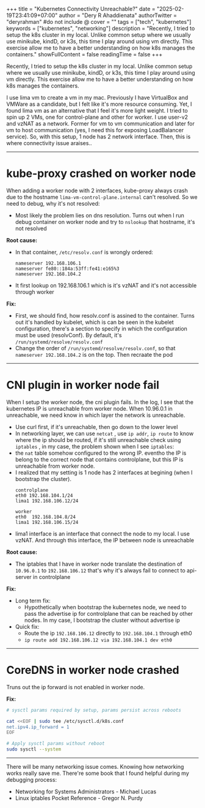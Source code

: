 +++
title = "Kubernetes Connectivity Unreachable?"
date = "2025-02-19T23:41:09+07:00"
author = "Dery R Ahaddienata"
authorTwitter = "deryrahman" #do not include @
cover = ""
tags = ["tech", "kubernetes"]
keywords = ["kubernetes", "networking"]
description = "Recently, I tried to setup the k8s cluster in my local. Unlike common setup where we usually use minikube, kindD, or k3s, this time I play around using vm directly. This exercise allow me to have a better understanding on how k8s manages the containers."
showFullContent = false
readingTime = false
+++

Recently, I tried to setup the k8s cluster in my local. Unlike common setup where we usually use minikube, kindD, or k3s, this time I play around using vm directly. This exercise allow me to have a better understanding on how k8s manages the containers.

I use lima vm to create a vm in my mac. Previously I have VirtualBox and VMWare as a candidate, but I felt like it's more resource consuming. Yet, I found lima vm as an alternative that I feel it's more light weight. I tried to spin up 2 VMs, one for control-plane and other for worker. I use user-v2 and vzNAT as a network. Former for vm to vm communication and later for vm to host communication (yes, I need this for exposing LoadBalancer service). So, with this setup, 1 node has 2 network interface. Then, this is where connectivity issue araises..

---

# kube-proxy crashed on worker node

When adding a worker node with 2 interfaces, kube-proxy always crash due to the hostname `lima-vm-control-plane.internal` can't resolved. So we need to debug, why it's not resolved:
- Most likely the problem lies on dns resolution. Turns out when I run debug container on worker node and try to `nslookup` that hostname, it's not resolved

**Root cause:**
- In that container, `/etc/resolv.conf` is wrongly ordered:
    ```
    nameserver 192.168.106.1
    nameserver fe80::184a:53ff:fe41:e165%3
    nameserver 192.168.104.2
    ```
- It first lookup on 192.168.106.1 which is it's vzNAT and it's not accessible through worker

**Fix:**
- First, we should find, how resolv.conf is assined to the container. Turns out it's handled by kubelet, which is can be seen in the kubelet configuration, there's a section to specify in which the configuration must be used (resolvConf). By default, it's `/run/systemd/resolve/resolv.conf`
- Change the order of `/run/systemd/resolve/resolv.conf`, so that `nameserver 192.168.104.2` is on the top. Then recraate the pod

---

# CNI plugin in worker node fail

When I setup the worker node, the cni plugin fails. In the log, I see that the kubernetes IP is unreachable from worker node. When 10.96.0.1 in unreachable, we need know in which layer the network is unreachable. 
- Use curl first, if it's unreachable, then go down to the lower level
- In networking layer, we can use `netcat` , use `ip addr`, `ip route` to know where the ip should be routed, if it's still unreachable check using `iptables` , in my case, the problem shown when I see `iptables`:
- the `nat` table somehow configured to the wrong IP. eventho the IP is belong to the correct node that contains controlplane, but this IP is unreachable from worker node.
-  I realized that my setting is 1 node has 2 interfaces at begining (when I bootstrap the cluster).
	```
	controlplane
	eth0 192.168.104.1/24
	lima1 192.168.106.12/24
	
	worker
	eth0  192.168.104.8/24
	lima1 192.168.106.15/24 
	``` 
- lima1 interface is an interface that connect the node to my local. I use vzNAT. And through this interface, the IP between node is unreachable

**Root cause:**
- The iptables that I have in worker node translate the destination of `10.96.0.1` to `192.168.106.12` that's why it's always fail to connect to api-server in controlplane

**Fix:**
- Long term fix:
	- Hypothetically when bootstrap the kubernetes node, we need to pass the advertise ip for controlplane that can be reached by other nodes. In my case, I bootstrap the cluster without advertise ip
- Quick fix:
	- Route the ip `192.168.106.12` directly to `192.168.104.1` through eth0
	- `ip route add 192.168.106.12 via 192.168.104.1 dev eth0`
---

# CoreDNS in worker node crashed
Truns out the ip forward is not enabled in worker node.

**Fix:**
```sh
# sysctl params required by setup, params persist across reboots

cat <<EOF | sudo tee /etc/sysctl.d/k8s.conf
net.ipv4.ip_forward = 1
EOF

# Apply sysctl params without reboot
sudo sysctl --system
```
---

There will be many networking issue comes. Knowing how networking works really save me. There're some book that I found helpful during my debugging process:
- Networking for Systems Administrators - Michael Lucas
- Linux iptables Pocket Reference - Gregor N. Purdy
